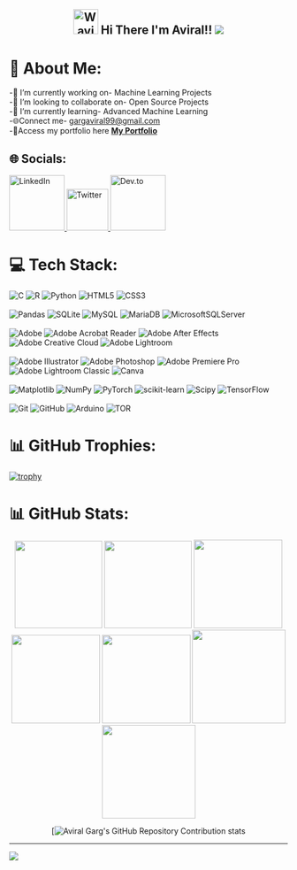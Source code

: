 <h2 align="center">
    <img src="https://raw.githubusercontent.com/nixin72/nixin72/master/wave.gif" 
         alt="Waving hand animated gif"
         height="45"
         width="45" />
    Hi There I'm Aviral!!
    <img src="https://user-images.githubusercontent.com/85225156/171937799-8fc9e255-9889-4642-9c92-6df85fb86e82.gif" />
</h2>


# 💫 About Me: 

-🔭 I’m currently working on- Machine Learning Projects<br>-👯 I’m looking to collaborate on- Open Source Projects<br>-🌱 I’m currently learning- Advanced Machine Learning<br>-🌐Connect me- gargaviral99@gmail.com<br> -🔗Access my portfolio here **[My Portfolio](https://aviralgarg-github-io.vercel.app/)**
 
## 🌐 Socials:
<a href="https://linkedin.com/in/aviral-garg-b7b053280">
  <img src="https://img.shields.io/badge/LinkedIn-%230077B5.svg?logo=linkedin&logoColor=white" alt="LinkedIn" style="width:100px; height:auto;">
</a>

<a href="https://twitter.com/aviralgarg39805">
  <img src="https://img.shields.io/badge/Twitter-%231DA1F2.svg?logo=twitter&logoColor=white" alt="Twitter" style="width:75px; height:auto;">
</a>
<a href="https://dev.to/aviralgarg05">
  <img src="https://img.shields.io/badge/Dev.to-%230A0A0A.svg?logo=devdotto&logoColor=white" alt="Dev.to" style="width:100px; height:auto;">
</a>

# 💻 Tech Stack:
![C](https://img.shields.io/badge/c-%2300599C.svg?style=for-the-badge&logo=c&logoColor=white) ![R](https://img.shields.io/badge/r-%23276DC3.svg?style=for-the-badge&logo=r&logoColor=white) ![Python](https://img.shields.io/badge/python-3670A0?style=for-the-badge&logo=python&logoColor=ffdd54) ![HTML5](https://img.shields.io/badge/html5-%23E34F26.svg?style=for-the-badge&logo=html5&logoColor=white) ![CSS3](https://img.shields.io/badge/css3-%231572B6.svg?style=for-the-badge&logo=css3&logoColor=white) <br>
<br>
![Pandas](https://img.shields.io/badge/pandas-%23150458.svg?style=for-the-badge&logo=pandas&logoColor=white) ![SQLite](https://img.shields.io/badge/sqlite-%2307405e.svg?style=for-the-badge&logo=sqlite&logoColor=white) ![MySQL](https://img.shields.io/badge/mysql-4479A1.svg?style=for-the-badge&logo=mysql&logoColor=white) ![MariaDB](https://img.shields.io/badge/MariaDB-003545?style=for-the-badge&logo=mariadb&logoColor=white) ![MicrosoftSQLServer](https://img.shields.io/badge/Microsoft%20SQL%20Server-CC2927?style=for-the-badge&logo=microsoft%20sql%20server&logoColor=white) <br>
<br>
![Adobe](https://img.shields.io/badge/adobe-%23FF0000.svg?style=for-the-badge&logo=adobe&logoColor=white) ![Adobe Acrobat Reader](https://img.shields.io/badge/Adobe%20Acrobat%20Reader-EC1C24.svg?style=for-the-badge&logo=Adobe%20Acrobat%20Reader&logoColor=white) ![Adobe After Effects](https://img.shields.io/badge/Adobe%20After%20Effects-9999FF.svg?style=for-the-badge&logo=Adobe%20After%20Effects&logoColor=white) ![Adobe Creative Cloud](https://img.shields.io/badge/Adobe%20Creative%20Cloud-DA1F26.svg?style=for-the-badge&logo=Adobe%20Creative%20Cloud&logoColor=white) ![Adobe Lightroom](https://img.shields.io/badge/Adobe%20Lightroom-31A8FF.svg?style=for-the-badge&logo=Adobe%20Lightroom&logoColor=white) <br>
<br>
![Adobe Illustrator](https://img.shields.io/badge/adobe%20illustrator-%23FF9A00.svg?style=for-the-badge&logo=adobe%20illustrator&logoColor=white) ![Adobe Photoshop](https://img.shields.io/badge/adobe%20photoshop-%2331A8FF.svg?style=for-the-badge&logo=adobe%20photoshop&logoColor=white) ![Adobe Premiere Pro](https://img.shields.io/badge/Adobe%20Premiere%20Pro-9999FF.svg?style=for-the-badge&logo=Adobe%20Premiere%20Pro&logoColor=white) ![Adobe Lightroom Classic](https://img.shields.io/badge/Adobe%20Lightroom%20Classic-31A8FF.svg?style=for-the-badge&logo=Adobe%20Lightroom%20Classic&logoColor=white) ![Canva](https://img.shields.io/badge/Canva-%2300C4CC.svg?style=for-the-badge&logo=Canva&logoColor=white) <br>
<br>
![Matplotlib](https://img.shields.io/badge/Matplotlib-%23ffffff.svg?style=for-the-badge&logo=Matplotlib&logoColor=black) ![NumPy](https://img.shields.io/badge/numpy-%23013243.svg?style=for-the-badge&logo=numpy&logoColor=white) ![PyTorch](https://img.shields.io/badge/PyTorch-%23EE4C2C.svg?style=for-the-badge&logo=PyTorch&logoColor=white) ![scikit-learn](https://img.shields.io/badge/scikit--learn-%23F7931E.svg?style=for-the-badge&logo=scikit-learn&logoColor=white) ![Scipy](https://img.shields.io/badge/SciPy-%230C55A5.svg?style=for-the-badge&logo=scipy&logoColor=%white) ![TensorFlow](https://img.shields.io/badge/TensorFlow-%23FF6F00.svg?style=for-the-badge&logo=TensorFlow&logoColor=white) <br>
<br>
![Git](https://img.shields.io/badge/git-%23F05033.svg?style=for-the-badge&logo=git&logoColor=white) ![GitHub](https://img.shields.io/badge/github-%23121011.svg?style=for-the-badge&logo=github&logoColor=white) ![Arduino](https://img.shields.io/badge/-Arduino-00979D?style=for-the-badge&logo=Arduino&logoColor=white) ![TOR](https://img.shields.io/badge/tor-%237E4798.svg?style=for-the-badge&logo=tor-project&logoColor=white)

# 📊 GitHub Trophies:
[![trophy](https://github-profile-trophy.vercel.app/?username=aviralgarg05&theme=onedark)](https://github.com/aviralgarg05/github-profile-trophy)

<!-- Section Divider -->
# 📊 GitHub Stats:
<div align="center">

<img height="158em" src="https://github-profile-summary-cards.vercel.app/api/cards/profile-details?username=aviralgarg05&theme=radical">
<img height="158em" src="https://github-profile-summary-cards.vercel.app/api/cards/stats?username=aviralgarg05&theme=radical">
<img height="160em" src="https://github-profile-summary-cards.vercel.app/api/cards/repos-per-language?username=aviralgarg05&theme=tokyonight">
<img height="160em" src="https://github-profile-summary-cards.vercel.app/api/cards/most-commit-language?username=aviralgarg05&theme=dark">
<img height="160em" src="https://github-profile-summary-cards.vercel.app/api/cards/productive-time?username=aviralgarg05&theme=tokyonight&utcOffset=8">
<img height="169em" src="https://github-readme-stats.vercel.app/api?username=aviralgarg05&theme=tokyonight&hide_border=false&include_all_commits=false&count_private=false">
<img height="169em" src="https://github-readme-streak-stats.herokuapp.com/?user=aviralgarg05&theme=radical">

[![Aviral Garg's GitHub Repository Contribution stats](https://github-contributor-stats.vercel.app/api?username=aviralgarg05&theme=tokyonight)

</div>

---
[![](https://visitcount.itsvg.in/api?id=aviralgarg05&icon=0&color=0)](https://visitcount.itsvg.in)

